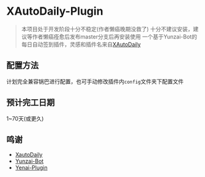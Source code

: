 # XAutoDaily-Plugin

> 本项目处于开发阶段十分不稳定(作者懒癌晚期没救了)
> 十分不建议安装，建议等作者懒癌痊愈后发布master分支后再安装使用
一个基于Yunzai-Bot的每日自动签到插件，灵感和插件名来自[XAutoDaily](https://github.com/LuckyPray/XAutoDaily)

## 配置方法

计划完全兼容锅巴进行配置，也可手动修改插件内`config`文件夹下配置文件

## 预计完工日期

1~70天(或更久)

## 鸣谢

- [XautoDaily](https://github.com/LuckyPray/XAutoDaily)
- [Yunzai-Bot](https://gitee.com/Le-niao/Yunzai-Bot)
- [Yenai-Plugin](https://github.com/yeyang52/yenai-plugin)
